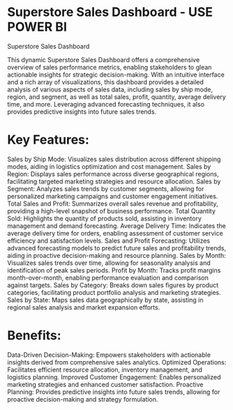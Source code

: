 # Superstore Sales Dashboard - USE POWER BI

Superstore Sales Dashboard

This dynamic Superstore Sales Dashboard offers a comprehensive overview of sales performance metrics, enabling stakeholders to glean actionable insights for strategic decision-making. With an intuitive interface and a rich array of visualizations, this dashboard provides a detailed analysis of various aspects of sales data, including sales by ship mode, region, and segment, as well as total sales, profit, quantity, average delivery time, and more. Leveraging advanced forecasting techniques, it also provides predictive insights into future sales trends.

# Key Features:

Sales by Ship Mode: Visualizes sales distribution across different shipping modes, aiding in logistics optimization and cost management.
Sales by Region: Displays sales performance across diverse geographical regions, facilitating targeted marketing strategies and resource allocation.
Sales by Segment: Analyzes sales trends by customer segments, allowing for personalized marketing campaigns and customer engagement initiatives.
Total Sales and Profit: Summarizes overall sales revenue and profitability, providing a high-level snapshot of business performance.
Total Quantity Sold: Highlights the quantity of products sold, assisting in inventory management and demand forecasting.
Average Delivery Time: Indicates the average delivery time for orders, enabling assessment of customer service efficiency and satisfaction levels.
Sales and Profit Forecasting: Utilizes advanced forecasting models to predict future sales and profitability trends, aiding in proactive decision-making and resource planning.
Sales by Month: Visualizes sales trends over time, allowing for seasonality analysis and identification of peak sales periods.
Profit by Month: Tracks profit margins month-over-month, enabling performance evaluation and comparison against targets.
Sales by Category: Breaks down sales figures by product categories, facilitating product portfolio analysis and marketing strategies.
Sales by State: Maps sales data geographically by state, assisting in regional sales analysis and market expansion efforts.

# Benefits:

Data-Driven Decision-Making: Empowers stakeholders with actionable insights derived from comprehensive sales analytics.
Optimized Operations: Facilitates efficient resource allocation, inventory management, and logistics planning.
Improved Customer Engagement: Enables personalized marketing strategies and enhanced customer satisfaction.
Proactive Planning: Provides predictive insights into future sales trends, allowing for proactive decision-making and strategy formulation.
